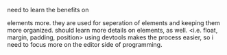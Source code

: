 need to learn the benefits on <div> elements more. they are used for seperation of elements and keeping them more organized. 
should learn more details on elements, as well. <i.e. float, margin, padding, position>
using devtools makes the process easier, so i need to focus more on the editor side of programming.